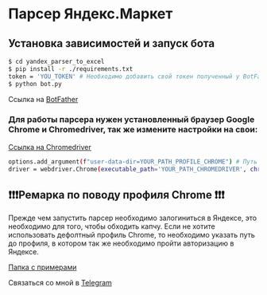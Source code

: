 # Парсер Яндекс.Маркет

## Установка зависимостей и запуск бота
```bash
$ cd yandex_parser_to_excel
$ pip install -r ./requirements.txt
token = 'YOU_TOKEN' # Необходимо добавить свой токен полученный у BotFather
$ python bot.py
```
Сcылка на [BotFather](https://t.me/BotFather)
### Для работы парсера нужен установленный браузер Google Chrome и Chromedriver, так же измените настройки на свои:
[Ссылка на Chromedriver](https://chromedriver.storage.googleapis.com/index.html)
```bash
options.add_argument(f"user-data-dir=YOUR_PATH_PROFILE_CHROME") # Путь до профиля можно найти введя в адресную строку Chrome - chrome://version/
driver = webdriver.Chrome(executable_path='YOUR_PATH_CHROMEDRIVER', chrome_options=options) # путь до chromedriver
```
## ❗❗❗Ремарка по поводу профиля Chrome ❗❗❗
Прежде чем запустить парсер необходимо залогиниться в Яндексе, это необходимо для того, чтобы обходить капчу. Если не хотите использовать дефолтный профиль Chrome, то необходимо указать путь до профиля, в котором так же необходимо пройти авторизацию в Яндексе.

[Папка с примерами](https://github.com/FalseHuman/yandex_parser_to_excel/tree/master/sample_files)

Связаться со мной в [Telegram](https://t.me/FalseHuman)
